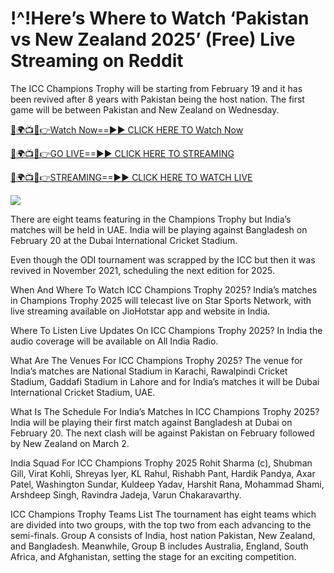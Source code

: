 # !^!Here’s Where to Watch ‘Pakistan vs New Zealand 2025’ (Free) Live Streaming on Reddit #

The ICC Champions Trophy will be starting from February 19 and it has been revived after 8 years with Pakistan being the host nation. The first game will be between Pakistan and New Zealand on Wednesday.

[🔴🌍📺📱👉Watch Now==►► CLICK HERE TO Watch Now](https://tinyurl.com/2cjm8mty)

[🔴🌍📺📱👉GO LIVE==►► CLICK HERE TO STREAMING](https://tinyurl.com/2cjm8mty)

[🔴🌍📺📱👉STREAMING==►► CLICK HERE TO WATCH LIVE](https://tinyurl.com/2cjm8mty)

<a href="https://tinyurl.com/2cjm8mty" rel="nofollow" data-target="animated-image.originalLink"><img src="https://camo.githubusercontent.com/1be82823e85778f8a57db5ea2a2e46822e8721e5be32dc31a466a7df3bb16d49/68747470733a2f2f636c6173736963616c7363686f6f6c6f6662616c6c65746c692e636f6d2f6e686b2f72676273727465672e676966" data-canonical-src="https://classicalschoolofballetli.com/nhk/rgbsrteg.gif" style="max-width: 100%; display: inline-block;" data-target="animated-image.originalImage"></a>

There are eight teams featuring in the Champions Trophy but India’s matches will be held in UAE. India will be playing against Bangladesh on February 20 at the Dubai International Cricket Stadium.

Even though the ODI tournament was scrapped by the ICC but then it was revived in November 2021, scheduling the next edition for 2025.

When And Where To Watch ICC Champions Trophy 2025?
India’s matches in Champions Trophy 2025 will telecast live on Star Sports Network, with live streaming available on JioHotstar app and website in India.

Where To Listen Live Updates On ICC Champions Trophy 2025?
In India the audio coverage will be available on All India Radio.

What Are The Venues For ICC Champions Trophy 2025?
The venue for India’s matches are National Stadium in Karachi, Rawalpindi Cricket Stadium, Gaddafi Stadium in Lahore and for India’s matches it will be Dubai International Cricket Stadium, UAE.

What Is The Schedule For India’s Matches In ICC Champions Trophy 2025?
India will be playing their first match against Bangladesh at Dubai on February 20. The next clash will be against Pakistan on February followed by New Zealand on March 2.

India Squad For ICC Champions Trophy 2025
Rohit Sharma (c), Shubman Gill, Virat Kohli, Shreyas Iyer, KL Rahul, Rishabh Pant, Hardik Pandya, Axar Patel, Washington Sundar, Kuldeep Yadav, Harshit Rana, Mohammad Shami, Arshdeep Singh, Ravindra Jadeja, Varun Chakaravarthy.

ICC Champions Trophy Teams List
The tournament has eight teams which are divided into two groups, with the top two from each advancing to the semi-finals. Group A consists of India, host nation Pakistan, New Zealand, and Bangladesh. Meanwhile, Group B includes Australia, England, South Africa, and Afghanistan, setting the stage for an exciting competition.
